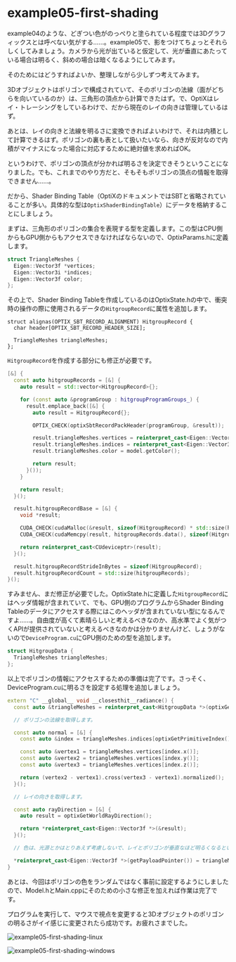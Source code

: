 # example05-first-shading

example04のような、どぎつい色がのっぺりと塗られている程度では3Dグラフィックスとは呼べない気がする……。example05で、影をつけてちょっとそれらしくしてみましょう。カメラから光が出ていると仮定して、光が垂直にあたっている場合は明るく、斜めの場合は暗くなるようにしてみます。

そのためにはどうすればよいか、整理しながら少しずつ考えてみます。

3Dオブジェクトはポリゴンで構成されていて、そのポリゴンの法線（面がどちらを向いているのか）は、三角形の頂点から計算できたはず。で、OptiXはレイ・トレーシングをしているわけで、だから現在のレイの向きは管理しているはず。

あとは、レイの向きと法線を明るさに変換できればよいわけで、それは内積として計算できるはず。ポリゴンの裏も表として扱いたいなら、向きが反対なので内積がマイナスになった場合に対応するために絶対値を求めればOK。

というわけで、ポリゴンの頂点が分かれば明るさを決定できそうということになりました。でも、これまでのやり方だと、そもそもポリゴンの頂点の情報を取得できません……。

だから、Shader Binding Table（OptiXのドキュメントではSBTと省略されていることが多い。具体的な型は`OptixShaderBindingTable`）にデータを格納することにしましょう。

まずは、三角形のポリゴンの集合を表現する型を定義します。この型はCPU側からもGPU側からもアクセスできなければならないので、OptixParams.hに定義します。

~~~c++
struct TriangleMeshes {
  Eigen::Vector3f *vertices;
  Eigen::Vector3i *indices;
  Eigen::Vector3f color;
};
~~~

その上で、Shader Binding Tableを作成しているのはOptixState.hの中で、衝突時の操作の際に使用されるデータの`HitgroupRecord`に属性を追加します。

~~~c+++
struct alignas(OPTIX_SBT_RECORD_ALIGNMENT) HitgroupRecord {
  char header[OPTIX_SBT_RECORD_HEADER_SIZE];

  TriangleMeshes triangleMeshes;
};
~~~

`HitgroupRecord`を作成する部分にも修正が必要です。

~~~c++
[&] {
  const auto hitgroupRecords = [&] {
    auto result = std::vector<HitgroupRecord>{};

    for (const auto &programGroup : hitgroupProgramGroups_) {
      result.emplace_back([&] {
        auto result = HitgroupRecord{};

        OPTIX_CHECK(optixSbtRecordPackHeader(programGroup, &result));

        result.triangleMeshes.vertices = reinterpret_cast<Eigen::Vector3f *>(verticesBuffer_.getData());
        result.triangleMeshes.indices = reinterpret_cast<Eigen::Vector3i *>(indicesBuffer_.getData());
        result.triangleMeshes.color = model.getColor();

        return result;
      }());
    }

    return result;
  }();

  result.hitgroupRecordBase = [&] {
    void *result;

    CUDA_CHECK(cudaMalloc(&result, sizeof(HitgroupRecord) * std::size(hitgroupRecords)));
    CUDA_CHECK(cudaMemcpy(result, hitgroupRecords.data(), sizeof(HitgroupRecord) * std::size(hitgroupRecords), cudaMemcpyHostToDevice));

    return reinterpret_cast<CUdeviceptr>(result);
  }();

  result.hitgroupRecordStrideInBytes = sizeof(HitgroupRecord);
  result.hitgroupRecordCount = std::size(hitgroupRecords);
}();
~~~

すみません、まだ修正が必要でした。OptixState.hに定義した`HitgroupRecord`にはヘッダ情報が含まれていて、でも、GPU側のプログラムからShader Binding Tableのデータにアクセスする際にはこのヘッダが含まれていない型になるんですよ……。自由度が高くて素晴らしいと考えるべきなのか、高水準でよく気がつくAPIが提供されていないと考えるべきなのかは分かりませんけど、しょうがないので`DeviceProgram.cu`にGPU側のための型を追加します。

~~~c++
struct HitgroupData {
  TriangleMeshes triangleMeshes;
};
~~~

以上でポリゴンの情報にアクセスするための準備は完了です。さっそく、DeviceProgram.cuに明るさを設定する処理を追加しましょう。

~~~c++
extern "C" __global__ void __closesthit__radiance() {
  const auto &triangleMeshes = reinterpret_cast<HitgroupData *>(optixGetSbtDataPointer())->triangleMeshes;

  // ポリゴンの法線を取得します。

  const auto normal = [&] {
    const auto &index = triangleMeshes.indices[optixGetPrimitiveIndex()];

    const auto &vertex1 = triangleMeshes.vertices[index.x()];
    const auto &vertex2 = triangleMeshes.vertices[index.y()];
    const auto &vertex3 = triangleMeshes.vertices[index.z()];

    return (vertex2 - vertex1).cross(vertex3 - vertex1).normalized();
  }();

  // レイの向きを取得します。

  const auto rayDirection = [&] {
    auto result = optixGetWorldRayDirection();

    return *reinterpret_cast<Eigen::Vector3f *>(&result);
  }();

  // 色は、光源とかはとりあえず考慮しないで、レイとポリゴンが垂直なほど明るくなるということで。カメラにライトが付いているとでも思って、納得してください……。

  *reinterpret_cast<Eigen::Vector3f *>(getPayloadPointer()) = triangleMeshes.color * (0.2 + 0.8 * std::abs(normal.dot(rayDirection)));
}
~~~

あとは、今回はポリゴンの色をランダムではなく事前に設定するようにしましたので、Model.hとMain.cppにそのための小さな修正を加えれば作業は完了です。

プログラムを実行して、マウスで視点を変更すると3Dオブジェクトのポリゴンの明るさがイイ感じに変更されたら成功です。お疲れさまでした。

![example05-first-shading-linux]()

![example05-first-shading-windows]()
